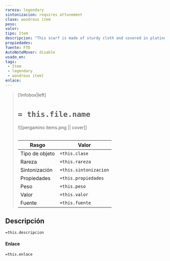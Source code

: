 ```yaml
---
rareza: legendary
sintonizacion: requires attunement
clase: wondrous item
peso: 
valor: 
tipo: Item
descripcion: "This scarf is made of sturdy cloth and covered in platinum-colored scales.As an action, you can pull a scale from the scarf and speak a command word. When you do so, choose one of the following effects: Breath of Life. The scale disappears, and you or a creature you touch regains 10d4 hit points. Platinum Shield. For 1 hour or until you dismiss it (no action required), the scale becomes a +1 shield, which you or another creature can use. A creature wielding the shield has immunity to radiant damage. Radiant Hammer. For 1 hour or until you dismiss it (no action required), the scale becomes a magic light hammer, which you or another creature can use. The weapon deals 2d4 radiant damage, instead of the bludgeoning damage normal for a light hammer. It deals an extra 2d4 radiant damage to chromatic dragons.Once three scales have been pulled from the scarf, no more scales can be removed until the next dawn, when all the missing scales grow back. If you pull off a scale but don&#x27;t speak a command word, it disappears after 1 minute."
propiedades: 
fuente: FTD
AutoNoteMover: disable
usado_en:  
tags: 
 - Item
 - legendary
 - wondrous item]
enlace: 
---
```


> [!infobox|left]
>  # `= this.file.name`
> ![[pergamino items.png || cover]]
> ######   
> |Rasgo | Valor |
> | --- | --- |
> | Tipo de objeto| `=this.clase`|
>  | Rareza| `=this.rareza`|
> | Sintonización | `=this.sintonizacion` |
> | Propiedades | `=this.propiedades` |
>  | Peso | `=this.peso` |
> | Valor | `=this.valor` |
> | Fuente | `=this.fuente` |


## Descripción
`=this.descripcion`

#### Enlace
`=this.enlace`